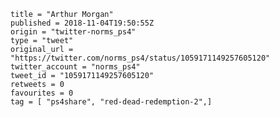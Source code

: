 ```
title = "Arthur Morgan"
published = 2018-11-04T19:50:55Z
origin = "twitter-norms_ps4"
type = "tweet"
original_url = "https://twitter.com/norms_ps4/status/1059171149257605120"
twitter_account = "norms_ps4"
tweet_id = "1059171149257605120"
retweets = 0
favourites = 0
tag = [ "ps4share", "red-dead-redemption-2",]
```

<p class='image'><img src='https://mnf.m17s.net/2018/11/04/DrLui4sXcAQFz2K.jpg' alt=''></p>

